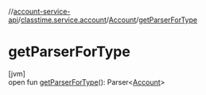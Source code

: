 //[account-service-api](../../../index.md)/[classtime.service.account](../index.md)/[Account](index.md)/[getParserForType](get-parser-for-type.md)

# getParserForType

[jvm]\
open fun [getParserForType](get-parser-for-type.md)(): Parser&lt;[Account](index.md)&gt;
